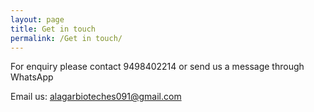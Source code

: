 ```yaml
---
layout: page
title: Get in touch
permalink: /Get in touch/
---
```



For enquiry please contact 9498402214 or send us a message through WhatsApp

Email us: alagarbioteches091@gmail.com


